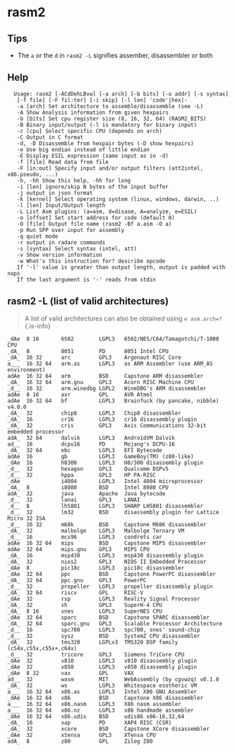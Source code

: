 <!-- TITLE: rasm2 -->

# rasm2

## **Tips**
  - The `a` or the `d` in `rasm2 -L` signifies assember, disassembler or both
## Help

      Usage: rasm2 [-ACdDehLBvw] [-a arch] [-b bits] [-o addr] [-s syntax]
       [-f file] [-F fil:ter] [-i skip] [-l len] 'code'|hex|-
       -a [arch] Set architecture to assemble/disassemble (see -L)
       -A Show Analysis information from given hexpairs
       -b [bits] Set cpu register size (8, 16, 32, 64) (RASM2_BITS)
       -B Binary input/output (-l is mandatory for binary input)
       -c [cpu] Select specific CPU (depends on arch)
       -C Output in C format
       -d, -D Disassemble from hexpair bytes (-D show hexpairs)
       -e Use big endian instead of little endian
       -E Display ESIL expression (same input as in -d)
       -f [file] Read data from file
       -F [in:out] Specify input and/or output filters (att2intel, x86.pseudo, ...)
       -h, -hh Show this help, -hh for long
       -i [len] ignore/skip N bytes of the input buffer
       -j output in json format
       -k [kernel] Select operating system (linux, windows, darwin, ..)
       -l [len] Input/Output length
       -L List Asm plugins: (a=asm, d=disasm, A=analyze, e=ESIL)
       -o [offset] Set start address for code (default 0)
       -O [file] Output file name (rasm2 -Bf a.asm -O a)
       -p Run SPP over input for assembly
       -q quiet mode
       -r output in radare commands
       -s [syntax] Select syntax (intel, att)
       -v Show version information
       -w What's this instruction for? describe opcode
       If '-l' value is greater than output length, output is padded with nops
       If the last argument is '-' reads from stdin

## rasm2 -L (list of valid architectures)
  > A list of valid architectures can also be obtained using `e asm.arch=?` {.is-info}
	
	
  ```text
_dAe  8 16       6502        LGPL3   6502/NES/C64/Tamagotchi/T-1000 CPU
_dA_  8          8051        PD      8051 Intel CPU
_dA_  16 32      arc         GPL3    Argonaut RISC Core
a___  16 32 64   arm.as      LGPL3   as ARM Assembler (use ARM_AS environment)
adAe  16 32 64   arm         BSD     Capstone ARM disassembler
_dA_  16 32 64   arm.gnu     GPL3    Acorn RISC Machine CPU
_d__  16 32      arm.winedbg LGPL2   WineDBG's ARM disassembler
adAe  8 16       avr         GPL     AVR Atmel
adAe  16 32 64   bf          LGPL3   Brainfuck (by pancake, nibble) v4.0.0
_dA_  32         chip8       LGPL3   Chip8 disassembler
_dA_  16         cr16        LGPL3   cr16 disassembly plugin
_dA_  32         cris        GPL3    Axis Communications 32-bit embedded processor
adA_  32 64      dalvik      LGPL3   AndroidVM Dalvik
ad__  16         dcpu16      PD      Mojang's DCPU-16
_dA_  32 64      ebc         LGPL3   EFI Bytecode
adAe  16         gb          LGPL3   GameBoy(TM) (z80-like)
_dAe  16         h8300       LGPL3   H8/300 disassembly plugin
_d__  32         hexagon     GPL3    Qualcomm DSPv5
_d__  32         hppa        GPL3    HP PA-RISC
_dAe             i4004       LGPL3   Intel 4004 microprocessor
_dA_  8          i8080       BSD     Intel 8080 CPU
adA_  32         java        Apache  Java bytecode
_d__  32         lanai       GPL3    LANAI
_d__  8          lh5801      LGPL3   SHARP LH5801 disassembler
_d__  32         lm32        BSD     disassembly plugin for Lattice Micro 32 ISA
_d__  16 32      m68k        BSD     Capstone M68K disassembler
_dA_  32         malbolge    LGPL3   Malbolge Ternary VM
_d__  16         mcs96       LGPL3   condrets car
adAe  16 32 64   mips        BSD     Capstone MIPS disassembler
adAe  32 64      mips.gnu    GPL3    MIPS CPU
_dA_  16         msp430      LGPL3   msp430 disassembly plugin
_dA_  32         nios2       GPL3    NIOS II Embedded Processor
_dAe  8          pic18c      LGPL3   pic18c disassembler
_dAe  32 64      ppc         BSD     Capstone PowerPC disassembler
_dA_  32 64      ppc.gnu     GPL3    PowerPC
_d__  32         propeller   LGPL3   propeller disassembly plugin
_dA_  32 64      riscv       GPL     RISC-V
_dAe  32         rsp         LGPL3   Reality Signal Processor
_dA_  32         sh          GPL3    SuperH-4 CPU
_dA_  8 16       snes        LGPL3   SuperNES CPU
_dAe  32 64      sparc       BSD     Capstone SPARC disassembler
_dA_  32 64      sparc.gnu   GPL3    Scalable Processor Architecture
_d__  16         spc700      LGPL3   spc700, snes' sound-chip
_d__  32         sysz        BSD     SystemZ CPU disassembler
_dA_  32         tms320      LGPLv3  TMS320 DSP family (c54x,c55x,c55x+,c64x)
_d__  32         tricore     GPL3    Siemens TriCore CPU
_dAe  32         v810        LGPL3   v810 disassembly plugin
_dAe  32         v850        LGPL3   v850 disassembly plugin
_dAe  8 32       vax         GPL     VAX
ad__  32         wasm        MIT     WebAssembly (by cgvwzq) v0.1.0
_dA_  32         ws          LGPL3   Whitespace esotheric VM
a___  16 32 64   x86.as      LGPL3   Intel X86 GNU Assembler
_dAe  16 32 64   x86         BSD     Capstone X86 disassembler
a___  16 32 64   x86.nasm    LGPL3   X86 nasm assembler
a___  16 32 64   x86.nz      LGPL3   x86 handmade assembler
_dAe  16 32 64   x86.udis    BSD     udis86 x86-16,32,64
_dA_  16         xap         PD      XAP4 RISC (CSR)
_dA_  32         xcore       BSD     Capstone XCore disassembler
_dAe  32         xtensa      GPL3    XTensa CPU
adA_  8          z80         GPL     Zilog Z80
```
